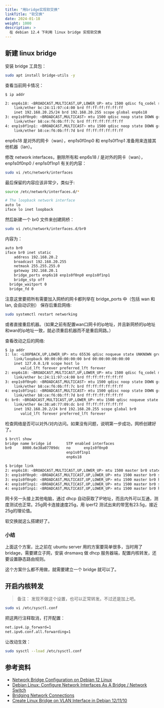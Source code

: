 ```yaml
---
title: "用bridge实现软交换"
linkTitle: "软交换"
date: 2024-01-18
weight: 1000
description: >
  在 debian 12.4 下利用 linux bridge 实现软交换
---
```


## 新建 linux bridge

安装 bridge 工具包：

```bash
sudo apt install bridge-utils -y
```

查看当前网卡情况：

```bash
$ ip addr

2: enp6s18: <BROADCAST,MULTICAST,UP,LOWER_UP> mtu 1500 qdisc fq_codel state UP group default qlen 1000
    link/ether bc:24:11:97:c4:00 brd ff:ff:ff:ff:ff:ff
    inet 192.168.20.25/24 brd 192.168.20.255 scope global enp6s18
3: enp1s0f0np0: <BROADCAST,MULTICAST> mtu 1500 qdisc noop state DOWN group default qlen 1000
    link/ether b8:ce:f6:0b:ff:7c brd ff:ff:ff:ff:ff:ff
4: enp1s0f1np1: <BROADCAST,MULTICAST> mtu 1500 qdisc noop state DOWN group default qlen 1000
    link/ether b8:ce:f6:0b:ff:7d brd ff:ff:ff:ff:ff:ff
```

enp6s18 是对外的网卡（wan），enp1s0f0np0 和 enp1s0f1np1 准备用来连接其他机器（lan）。

修改 network interfaces，删除所有和 enp6s18 / 是对外的网卡（wan），enp1s0f0np0 / enp1s0f1np1 有关的内容：

```bash
sudo vi /etc/network/interfaces
```

最后保留的内容应该非常少，类似于:

```bash
source /etc/network/interfaces.d/*

# The loopback network interface
auto lo
iface lo inet loopback
```

然后新建一个 br0 文件来创建网桥：

```bash
sudo vi /etc/network/interfaces.d/br0
```

内容为：

```bash
auto br0
iface br0 inet static
	address 192.168.20.2
	broadcast 192.168.20.255
	netmask 255.255.255.0
	gateway 192.168.20.1
	bridge_ports enp6s18 enp1s0f0np0 enp1s0f1np1
	bridge_stp off  
  bridge_waitport 0  
  bridge_fd 0  
```

注意这里要把所有需要加入网桥的网卡都列举在 bridge_ports 中（包括 wan 和 lan, 会自动识别） 保存后重启网络:

```bash
sudo systemctl restart networking
```

或者直接重启机器。（如果之前有配置wan口网卡的ip地址，并且新网桥的ip地址和wan的ip地址一致，就必须重启机器而不是重启网路。）

查看改动之后的网络:

```bash
$ ip addr
1: lo: <LOOPBACK,UP,LOWER_UP> mtu 65536 qdisc noqueue state UNKNOWN group default qlen 1000
    link/loopback 00:00:00:00:00:00 brd 00:00:00:00:00:00
    inet 127.0.0.1/8 scope host lo
       valid_lft forever preferred_lft forever
2: enp6s18: <BROADCAST,MULTICAST,UP,LOWER_UP> mtu 1500 qdisc fq_codel master br0 state UP group default qlen 1000
    link/ether bc:24:11:97:c4:00 brd ff:ff:ff:ff:ff:ff
3: enp1s0f0np0: <BROADCAST,MULTICAST> mtu 1500 qdisc noop state DOWN group default qlen 1000
    link/ether b8:ce:f6:0b:ff:7c brd ff:ff:ff:ff:ff:ff
4: enp1s0f1np1: <BROADCAST,MULTICAST> mtu 1500 qdisc noop state DOWN group default qlen 1000
    link/ether b8:ce:f6:0b:ff:7d brd ff:ff:ff:ff:ff:ff
6: br0: <BROADCAST,MULTICAST,UP,LOWER_UP> mtu 1500 qdisc noqueue state UP group default qlen 1000
    link/ether 6e:38:a0:77:09:dc brd ff:ff:ff:ff:ff:ff
    inet 192.168.20.2/24 brd 192.168.20.255 scope global br0
       valid_lft forever preferred_lft forever
```

检查网络是否可以对外/对内访问。如果没有问题，说明第一步成功，网桥创建好了。

```bash
$ brctl show
bridge name	bridge id		STP enabled	interfaces
br0		8000.6e38a07709dc	no		enp1s0f0np0
							enp1s0f1np1
							enp6s18

$ bridge link
2: enp6s18: <BROADCAST,MULTICAST,UP,LOWER_UP> mtu 1500 master br0 state forwarding priority 32 cost 100 
3: enp1s0f0np0: <BROADCAST,MULTICAST,UP,LOWER_UP> mtu 1500 master br0 state forwarding priority 32 cost 1 
3: enp1s0f0np0: <BROADCAST,MULTICAST,UP,LOWER_UP> mtu 1500 master br0 hwmode VEB 
4: enp1s0f1np1: <BROADCAST,MULTICAST,UP,LOWER_UP> mtu 1500 master br0 state forwarding priority 32 cost 1 
4: enp1s0f1np1: <BROADCAST,MULTICAST,UP,LOWER_UP> mtu 1500 master br0 hwmode VEB 
```

网卡另一头接上其他电脑，通过 dhcp 自动获取了IP地址，而且内外可以互通，测度测试也正常。25g网卡连接速度25g，用 iperf2 测试出来的带宽有23.5g，接近25g的理论值。

软交换就这么搭建好了。

### 小结

上面这个方案，比之前在 ubuntu server 用的方案要简单很多，当时用了 bridage，需要建立子网，安装 dnsmaxq 做 dhcp 服务器端，配置内核转发，还要设置静态路由规则。

这个方案什么都不用做，就需要建立一个 bridge 就可以了。

## 开启内核转发

> 备注： 发现不做这个设置，也可以正常转发。不过还是加上吧。

```bash
sudo vi /etc/sysctl.conf 
```

把这两行注释取消，打开配置：

```bash
net.ipv4.ip_forward=1
net.ipv6.conf.all.forwarding=1
```

让改动生效：

```bash
sudo sysctl --load /etc/sysctl.conf
```

## 参考资料

- [Network Bridge Configuration on Debian 12 Linux](https://orcacore.com/network-bridge-configuration-debian-12-linux/)
- [Debian Linux: Configure Network Interfaces As A Bridge / Network Switch](https://www.cyberciti.biz/faq/debian-network-interfaces-bridge-eth0-eth1-eth2/)
- [Bridging Network Connections](https://wiki.debian.org/BridgeNetworkConnections)
- [Create Linux Bridge on VLAN Interface in Debian 12/11/10](https://techviewleo.com/create-linux-bridge-on-vlan-interface-in-debian-ubuntu/)
